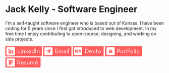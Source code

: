 # Jack Kelly - Software Engineer

I'm a self-taught software engineer who is based out of Kansas. I have been coding for 5 years since I first got introduced to web development. In my free time I enjoy contributing to open-source, designing, and working on side projects.

[![alt text][1.1]][1]
[![alt text][2.1]][2]
[![alt text][3.1]][3]
[![alt text][4.1]][4]
[![alt text][5.1]][5]

[1.1]: /tags/linkedin.png "linked in tag"
[2.1]: /tags/email.png "email tag"
[3.1]: /tags/devto.png "devto tag"
[4.1]: /tags/portfolio.png "portfolio tag"
[5.1]: /tags/resume.png "resume tag"
[1]: https://www.linkedin.com/in/jackkelly4
[2]: mailto:me@jrk.digital
[3]: https://dev.to/jackrkelly
[4]: https://jrk.digital/
[5]: https://jrk.digital/pdf/jack-kelly-resume.pdf
